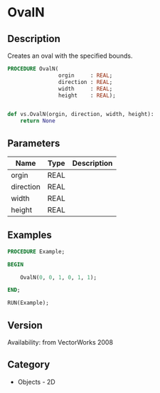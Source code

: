 # OvalN

## Description
Creates an oval with the specified bounds.

```pascal
PROCEDURE OvalN(
				orgin     : REAL;
				direction : REAL;
				width     : REAL;
				height    : REAL);
```

```python

def vs.OvalN(orgin, direction, width, height):
    return None
```

## Parameters
|Name|Type|Description|
|---|---|---|
|orgin|REAL||
|direction|REAL||
|width|REAL||
|height|REAL||

## Examples
```pascal
PROCEDURE Example;

BEGIN

	OvalN(0, 0, 1, 0, 1, 1);

END;

RUN(Example);
```

## Version
Availability: from VectorWorks 2008
## Category
* Objects - 2D

